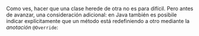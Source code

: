 Como ves, hacer que una clase herede de otra no es para difícil. Pero antes de avanzar, una consideración adicional: en Java también es posibile indicar explícitamente que un método está redefiniendo a otro mediante la _anotación_ `@Override`: 


